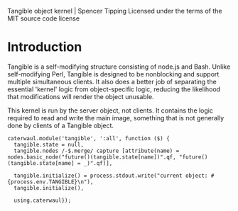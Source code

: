 Tangible object kernel | Spencer Tipping
Licensed under the terms of the MIT source code license

# Introduction

Tangible is a self-modifying structure consisting of node.js and Bash. Unlike self-modifying Perl, Tangible is designed to be nonblocking and support multiple simultaneous clients. It also
does a better job of separating the essential 'kernel' logic from object-specific logic, reducing the likelihood that modifications will render the object unusable.

This kernel is run by the server object, not clients. It contains the logic required to read and write the main image, something that is not generally done by clients of a Tangible object.

    caterwaul.module('tangible', ':all', function ($) {
      tangible.state = null,
      tangible.nodes /-$.merge/ capture [attribute(name) = nodes.basic_node("future()(tangible.state[name])".qf, "future()(tangible.state[name] = _)".qf)],

      tangible.initialize() = process.stdout.write("current object: #{process.env.TANGIBLE}\n"),
      tangible.initialize(),

      using.caterwaul});